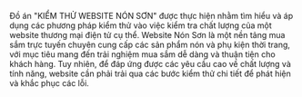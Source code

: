 Đồ án "KIỂM THỬ WEBSITE NÓN SƠN" được thực hiện nhằm tìm hiểu và áp dụng các phương pháp kiểm thử vào việc kiểm tra chất lượng của một website thương mại điện tử cụ thể. Website Nón Sơn là một nền tảng mua sắm trực tuyến chuyên cung cấp các sản phẩm nón và phụ kiện thời trang, với mục tiêu mang đến trải nghiệm mua sắm dễ dàng và thuận tiện cho khách hàng. Tuy nhiên, để đáp ứng được các yêu cầu cao về chất lượng và tính năng, website cần phải trải qua các bước kiểm thử chi tiết để phát hiện và khắc phục các lỗi.